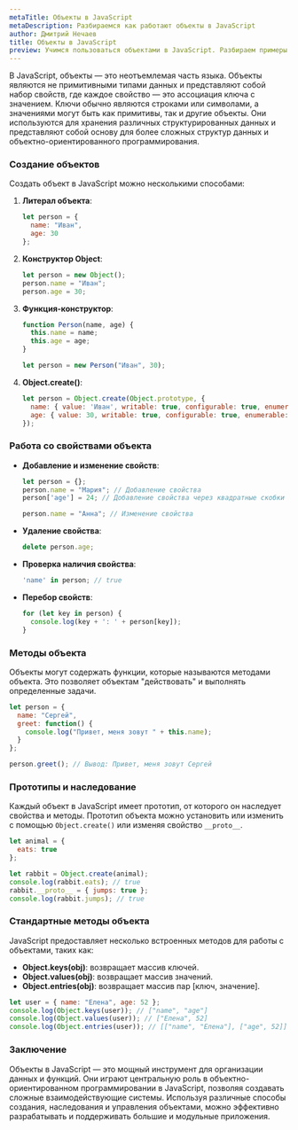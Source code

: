 ```yaml
---
metaTitle: Объекты в JavaScript
metaDescription: Разбираемся как работают объекты в JavaScript
author: Дмитрий Нечаев
title: Объекты в JavaScript
preview: Учимся пользоваться объектами в JavaScript. Разбираем примеры использования
---
```


В JavaScript, объекты — это неотъемлемая часть языка. Объекты являются не примитивными типами данных и представляют собой набор свойств, где каждое свойство — это ассоциация ключа с значением. Ключи обычно являются строками или символами, а значениями могут быть как примитивы, так и другие объекты. Они используются для хранения различных структурированных данных и представляют собой основу для более сложных структур данных и объектно-ориентированного программирования.

### Создание объектов

Создать объект в JavaScript можно несколькими способами:

1. **Литерал объекта**:
    
    ```jsx
    let person = {
      name: "Иван",
      age: 30
    };
    
    ```
    
2. **Конструктор Object**:
    
    ```jsx
    let person = new Object();
    person.name = "Иван";
    person.age = 30;
    
    ```
    
3. **Функция-конструктор**:
    
    ```jsx
    function Person(name, age) {
      this.name = name;
      this.age = age;
    }
    
    let person = new Person("Иван", 30);
    
    ```
    
4. **Object.create()**:
    
    ```jsx
    let person = Object.create(Object.prototype, {
      name: { value: 'Иван', writable: true, configurable: true, enumerable: true },
      age: { value: 30, writable: true, configurable: true, enumerable: true }
    });
    
    ```
    

### Работа со свойствами объекта

- **Добавление и изменение свойств**:
    
    ```jsx
    let person = {};
    person.name = "Мария"; // Добавление свойства
    person['age'] = 24; // Добавление свойства через квадратные скобки
    
    person.name = "Анна"; // Изменение свойства
    
    ```
    
- **Удаление свойства**:
    
    ```jsx
    delete person.age;
    
    ```
    
- **Проверка наличия свойства**:
    
    ```jsx
    'name' in person; // true
    
    ```
    
- **Перебор свойств**:
    
    ```jsx
    for (let key in person) {
      console.log(key + ': ' + person[key]);
    }
    
    ```
    

### Методы объекта

Объекты могут содержать функции, которые называются методами объекта. Это позволяет объектам "действовать" и выполнять определенные задачи.

```jsx
let person = {
  name: "Сергей",
  greet: function() {
    console.log("Привет, меня зовут " + this.name);
  }
};

person.greet(); // Вывод: Привет, меня зовут Сергей

```

### Прототипы и наследование

Каждый объект в JavaScript имеет прототип, от которого он наследует свойства и методы. Прототип объекта можно установить или изменить с помощью `Object.create()` или изменяя свойство `__proto__`.

```jsx
let animal = {
  eats: true
};

let rabbit = Object.create(animal);
console.log(rabbit.eats); // true
rabbit.__proto__ = { jumps: true };
console.log(rabbit.jumps); // true

```

### Стандартные методы объекта

JavaScript предоставляет несколько встроенных методов для работы с объектами, таких как:

- **Object.keys(obj)**: возвращает массив ключей.
- **Object.values(obj)**: возвращает массив значений.
- **Object.entries(obj)**: возвращает массив пар [ключ, значение].

```jsx
let user = { name: "Елена", age: 52 };
console.log(Object.keys(user)); // ["name", "age"]
console.log(Object.values(user)); // ["Елена", 52]
console.log(Object.entries(user)); // [["name", "Елена"], ["age", 52]]

```

### Заключение

Объекты в JavaScript — это мощный инструмент для организации данных и функций. Они играют центральную роль в объектно-ориентированном программировании в JavaScript, позволяя создавать сложные взаимодействующие системы. Используя различные способы создания, наследования и управления объектами, можно эффективно разрабатывать и поддерживать большие и модульные приложения.